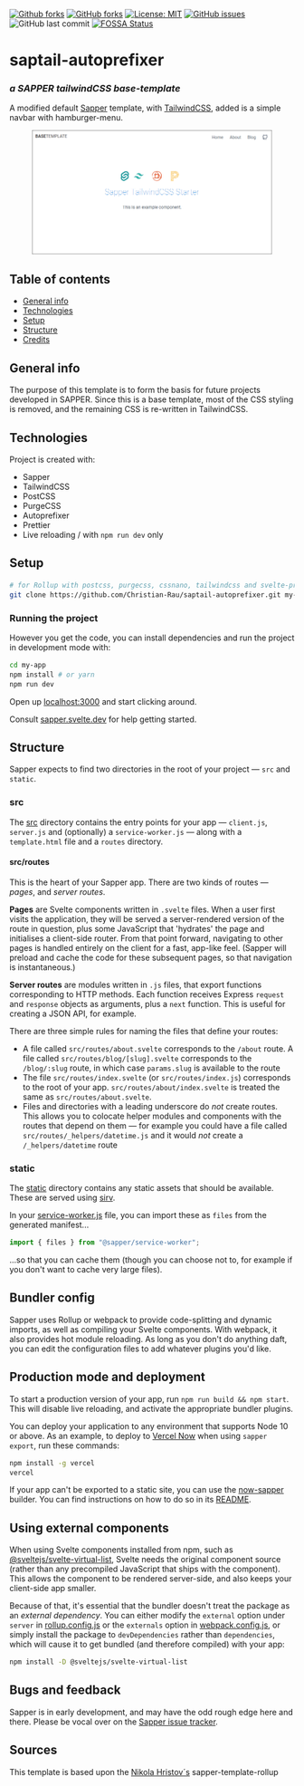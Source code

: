 [![Github forks](https://img.shields.io/badge/starter-sapper--tailwind-blue?style=for-the-badge)](https://github.com/Christian-Rau/saptail-autoprefixer/network)
[![GitHub forks](https://img.shields.io/github/forks/Christian-Rau/saptail-autoprefixer?style=for-the-badge)](https://github.com/Christian-Rau/saptail-autoprefixer/network)
[![License: MIT](https://img.shields.io/badge/License-MIT-yellow.svg?style=for-the-badge)](https://opensource.org/licenses/MIT)
[![GitHub issues](https://img.shields.io/github/issues/Christian-Rau/saptail-autoprefixer?style=for-the-badge)](https://github.com/Christian-Rau/saptail-autoprefixer/issues)
![GitHub last commit](https://img.shields.io/github/last-commit/Christian-Rau/saptail-autoprefixer?style=for-the-badge)
[![FOSSA Status](https://app.fossa.com/api/projects/git%2Bgithub.com%2FChristian-Rau%2Fsaptail-autoprefixer.svg?type=small)](https://app.fossa.com/projects/git%2Bgithub.com%2FChristian-Rau%2Fsaptail-autoprefixer?ref=badge_small)

# saptail-autoprefixer
### *a SAPPER tailwindCSS base-template*
A modified default [Sapper](https://github.com/sveltejs/sapper) template, with [TailwindCSS](https://tailwindcss.com/), added is a simple navbar with hamburger-menu.
<p>
  <figure>
    <img src="./static/SapperBaseTemplate.png" />
  </figure>
</p>

## Table of contents
* [General info](#general-info)
* [Technologies](#technologies)
* [Setup](#setup)
* [Structure](#structure)
* [Credits](#sources)

## General info
The purpose of this template is to form the basis for future projects developed in SAPPER. Since this is a base template, most of the CSS styling is removed, and the remaining CSS is re-written in TailwindCSS.

## Technologies
Project is created with:
* Sapper
* TailwindCSS
* PostCSS
* PurgeCSS
* Autoprefixer
* Prettier
* Live reloading / with ```npm run dev``` only

## Setup
```bash
# for Rollup with postcss, purgecss, cssnano, tailwindcss and svelte-preprocess
git clone https://github.com/Christian-Rau/saptail-autoprefixer.git my-app
```

### Running the project
However you get the code, you can install dependencies and run the project in development mode with:

```bash
cd my-app
npm install # or yarn
npm run dev
```

Open up [localhost:3000](http://localhost:3000) and start clicking around.

Consult [sapper.svelte.dev](https://sapper.svelte.dev) for help getting started.

## Structure

Sapper expects to find two directories in the root of your project — `src` and `static`.

### src

The [src](src) directory contains the entry points for your app — `client.js`, `server.js` and (optionally) a `service-worker.js` — along with a `template.html` file and a `routes` directory.

#### src/routes

This is the heart of your Sapper app. There are two kinds of routes — _pages_, and _server routes_.

**Pages** are Svelte components written in `.svelte` files. When a user first visits the application, they will be served a server-rendered version of the route in question, plus some JavaScript that 'hydrates' the page and initialises a client-side router. From that point forward, navigating to other pages is handled entirely on the client for a fast, app-like feel. (Sapper will preload and cache the code for these subsequent pages, so that navigation is instantaneous.)

**Server routes** are modules written in `.js` files, that export functions corresponding to HTTP methods. Each function receives Express `request` and `response` objects as arguments, plus a `next` function. This is useful for creating a JSON API, for example.

There are three simple rules for naming the files that define your routes:

- A file called `src/routes/about.svelte` corresponds to the `/about` route. A file called `src/routes/blog/[slug].svelte` corresponds to the `/blog/:slug` route, in which case `params.slug` is available to the route
- The file `src/routes/index.svelte` (or `src/routes/index.js`) corresponds to the root of your app. `src/routes/about/index.svelte` is treated the same as `src/routes/about.svelte`.
- Files and directories with a leading underscore do _not_ create routes. This allows you to colocate helper modules and components with the routes that depend on them — for example you could have a file called `src/routes/_helpers/datetime.js` and it would _not_ create a `/_helpers/datetime` route

### static

The [static](static) directory contains any static assets that should be available. These are served using [sirv](https://github.com/lukeed/sirv).

In your [service-worker.js](src/service-worker.js) file, you can import these as `files` from the generated manifest...

```js
import { files } from "@sapper/service-worker";
```

...so that you can cache them (though you can choose not to, for example if you don't want to cache very large files).

## Bundler config

Sapper uses Rollup or webpack to provide code-splitting and dynamic imports, as well as compiling your Svelte components. With webpack, it also provides hot module reloading. As long as you don't do anything daft, you can edit the configuration files to add whatever plugins you'd like.

## Production mode and deployment

To start a production version of your app, run `npm run build && npm start`. This will disable live reloading, and activate the appropriate bundler plugins.

You can deploy your application to any environment that supports Node 10 or above. As an example, to deploy to [Vercel Now](https://vercel.com) when using `sapper export`, run these commands:

```bash
npm install -g vercel
vercel
```

If your app can't be exported to a static site, you can use the [now-sapper](https://github.com/thgh/now-sapper) builder. You can find instructions on how to do so in its [README](https://github.com/thgh/now-sapper#basic-usage).

## Using external components

When using Svelte components installed from npm, such as [@sveltejs/svelte-virtual-list](https://github.com/sveltejs/svelte-virtual-list), Svelte needs the original component source (rather than any precompiled JavaScript that ships with the component). This allows the component to be rendered server-side, and also keeps your client-side app smaller.

Because of that, it's essential that the bundler doesn't treat the package as an _external dependency_. You can either modify the `external` option under `server` in [rollup.config.js](https://github.com/nhristov/sapper-template-rollup/blob/master/rollup.config.js) or the `externals` option in [webpack.config.js](https://github.com/sveltejs/sapper-template-webpack/blob/master/webpack.config.js), or simply install the package to `devDependencies` rather than `dependencies`, which will cause it to get bundled (and therefore compiled) with your app:

```bash
npm install -D @sveltejs/svelte-virtual-list
```

## Bugs and feedback

Sapper is in early development, and may have the odd rough edge here and there. Please be vocal over on the [Sapper issue tracker](https://github.com/sveltejs/sapper/issues).

## Sources
This template is based upon the [Nikola Hristov´s](https://github.com/nhristov/sapper-template-rollup) sapper-template-rollup
